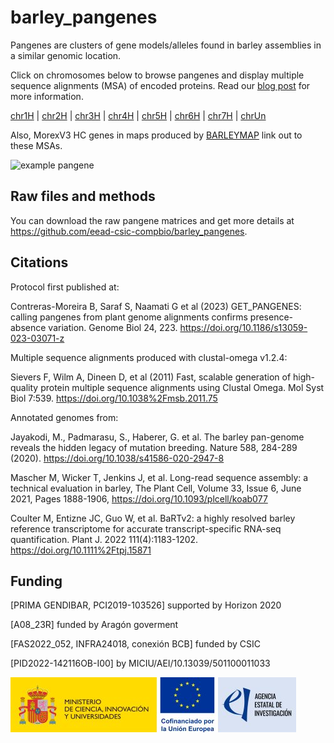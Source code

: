 # barley_pangenes

Pangenes are clusters of gene models/alleles found in barley assemblies in a similar genomic location.

Click on chromosomes below to browse pangenes and display multiple sequence alignments (MSA) of encoded proteins. 
Read our [blog post](https://bioinfoperl.blogspot.com/2024/02/browsing-barley-pangenes.html) for more information.

[chr1H](./chr1H.html) | [chr2H](./chr2H.html) | [chr3H](./chr3H.html) | [chr4H](./chr4H.html) | [chr5H](./chr5H.html) | [chr6H](./chr6H.html) | [chr7H](./chr7H.html) | [chrUn](./chrUn.html) 

Also, MorexV3 HC genes in maps produced by [BARLEYMAP](https://barleymap.eead.csic.es) link out to these MSAs.

![example pangene](https://media.springernature.com/lw685/springer-static/image/art%3A10.1186%2Fs13059-023-03071-z/MediaObjects/13059_2023_3071_Fig4_HTML.png)

## Raw files and methods

You can download the raw pangene matrices and get more details at <https://github.com/eead-csic-compbio/barley_pangenes>.

## Citations

Protocol first published at:

Contreras-Moreira B, Saraf S, Naamati G et al (2023) GET_PANGENES: calling pangenes from plant genome alignments confirms presence-absence variation. Genome Biol 24, 223. https://doi.org/10.1186/s13059-023-03071-z


Multiple sequence alignments produced with clustal-omega v1.2.4:

Sievers F, Wilm A, Dineen D, et al (2011) Fast, scalable generation of high-quality protein multiple sequence alignments using Clustal Omega. Mol Syst Biol 7:539. https://doi.org/10.1038%2Fmsb.2011.75

Annotated genomes from:

Jayakodi, M., Padmarasu, S., Haberer, G. et al. The barley pan-genome reveals the hidden legacy of mutation breeding. Nature 588, 284-289 (2020). https://doi.org/10.1038/s41586-020-2947-8

Mascher M, Wicker T, Jenkins J, et al. Long-read sequence assembly: a technical evaluation in barley, The Plant Cell, Volume 33, Issue 6, June 2021, Pages 1888-1906, https://doi.org/10.1093/plcell/koab077

Coulter M, Entizne JC, Guo W, et al. BaRTv2: a highly resolved barley reference transcriptome for accurate transcript-specific RNA-seq quantification. Plant J. 2022 111(4):1183-1202. https://doi.org/10.1111%2Ftpj.15871


## Funding 

[PRIMA GENDIBAR, PCI2019-103526] supported by Horizon 2020 

[A08_23R] funded by Aragón goverment 

[FAS2022_052, INFRA24018, conexión BCB] funded by CSIC

[PID2022-142116OB-I00] by MICIU/AEI/10.13039/501100011033

![AEI](https://github.com/eead-csic-compbio/barley_pangenes/raw/main/AEI.jpg)

